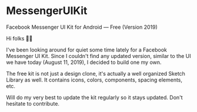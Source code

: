 # MessengerUIKit
Facebook Messenger UI Kit for Android — Free (Version 2019)

Hi folks 👋🏻

I've been looking around for quiet some time lately for a Facebook Messenger UI Kit. Since I couldn't find any updated version, similar to the UI we have today (August 11, 2019), I decided to build one my own. 

The free kit is not just a design clone, it's actually a well organized Sketch Library as well. It contains icons, colors, components, spacing elements, etc. 

Will do my very best to update the kit regularly so it stays updated. Don't hesitate to contribute.
